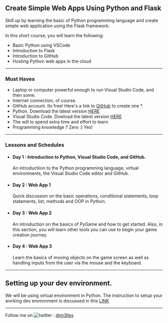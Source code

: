 ## Create Simple Web Apps Using Python and Flask

Skill up by learning the basic of Python programming language and create simple web application using the Flask framework.

In this short course, you will learn the following:
- Basic Python using VSCode
- Introduction to Flask
- Introduction to GitHub
- Hosting Python web apps in the cloud

<hr/>

### Must Haves

- Laptop or computer powerful enough to run Visual Studio Code, and then some.
- Internet connection, of course.
- GitHub account. Its free! Here's a link to [GitHub](https://www.github.com) to create one *.
- Python. Download the latest version [HERE](https://www.python.org/downloads/)
- Visual Studio Code. Dowload the latest version [HERE](https://code.visualstudio.com/Download)
- The will to spend extra time and effort to learn
- Programming knowledge ? Zero :) Yes!

<hr/>

### Lessons and Schedules

- #### Day 1 : Introduction to Python, Visual Studio Code, and GitHub.
  
  An introductiion to the Python programming language, virtual environments, the Visual Studio Code editor and GitHub.
  
- #### Day 2 : Web App 1

  Quick discussion on the basic operations, conditional statements, loop statements, list, methods and OOP in Python.
  
- #### Day 3 : Web App 2

  An introduction on the basics of PyGame and how to get started. Also, in this section, you will learn other tools you can use to begin your game creation journey.
  
- #### Day 4 : Web App 3

  Learn the basics of moving objects on the game screen as well as handling inputs from the user via the mouse and the keyboard.

<hr/>

## Setting up your dev environment.

We will be using virtual environment in Python.  The instruction to setup your working dev environment is discussed in this [LINK](https://github.com/trashvin/python-gamedev-2021/blob/main/lesson/how-to.md)


<hr/>


Follow me on <img title="a title" alt="twitter" src="https://i.imgur.com/JLLlB5S.png"> : [@m3lles](https://twitter.com/m3lles)
